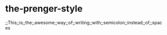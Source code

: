 # the-prenger-style
;;This;;is;;the;;awesome;;way;;of;;writing;;with;;semicolon;;instead;;of;;spaces 

